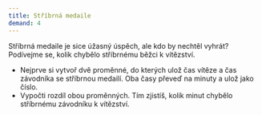```yaml
---
title: Stříbrná medaile
demand: 4
---
```


Stříbrná medaile je sice úžasný úspěch, ale kdo by nechtěl vyhrát? Podívejme se, kolik chybělo stříbrnému běžci k vítězství.

* Nejprve si vytvoř dvě proměnné, do kterých ulož čas vítěze a čas závodníka se stříbrnou medailí. Oba časy převeď na minuty a ulož jako číslo.
* Vypočti rozdíl obou proměnných. Tím zjistíš, kolik minut chybělo stříbrnému závodníku k vítězství.
